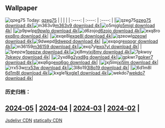 ## Wallpaper
![qzeg75](https://w.wallhaven.cc/full/qz/wallhaven-qzeg75.jpg) Today: [qzeg75](https://th.wallhaven.cc/small/qz/qzeg75.jpg)
|      |      |      |
| :----: | :----: | :----: |
|![qzeg75](https://th.wallhaven.cc/small/qz/qzeg75.jpg)[qzeg75 download 4k](https://wallhaven.cc/w/qzeg75)|![m363v9](https://th.wallhaven.cc/small/m3/m363v9.jpg)[m363v9 download 4k](https://wallhaven.cc/w/m363v9)|![o5mjgl](https://th.wallhaven.cc/small/o5/o5mjgl.jpg)[o5mjgl download 4k](https://wallhaven.cc/w/o5mjgl)|
|![p9pwlp](https://th.wallhaven.cc/small/p9/p9pwlp.jpg)[p9pwlp download 4k](https://wallhaven.cc/w/p9pwlp)|![d6zojo](https://th.wallhaven.cc/small/d6/d6zojo.jpg)[d6zojo download 4k](https://wallhaven.cc/w/d6zojo)|![exq8ro](https://th.wallhaven.cc/small/ex/exq8ro.jpg)[exq8ro download 4k](https://wallhaven.cc/w/exq8ro)|
|![exqe8l](https://th.wallhaven.cc/small/ex/exqe8l.jpg)[exqe8l download 4k](https://wallhaven.cc/w/exqe8l)|![qzeowl](https://th.wallhaven.cc/small/qz/qzeowl.jpg)[qzeowl download 4k](https://wallhaven.cc/w/qzeowl)|![9dwepd](https://th.wallhaven.cc/small/9d/9dwepd.jpg)[9dwepd download 4k](https://wallhaven.cc/w/9dwepd)|
|![exqogr](https://th.wallhaven.cc/small/ex/exqogr.jpg)[exqogr download 4k](https://wallhaven.cc/w/exqogr)|![m36159](https://th.wallhaven.cc/small/m3/m36159.jpg)[m36159 download 4k](https://wallhaven.cc/w/m36159)|![exq7yl](https://th.wallhaven.cc/small/ex/exq7yl.jpg)[exq7yl download 4k](https://wallhaven.cc/w/exq7yl)|
|![1pepzw](https://th.wallhaven.cc/small/1p/1pepzw.jpg)[1pepzw download 4k](https://wallhaven.cc/w/1pepzw)|![jxj8my](https://th.wallhaven.cc/small/jx/jxj8my.jpg)[jxj8my download 4k](https://wallhaven.cc/w/jxj8my)|![7pkwoy](https://th.wallhaven.cc/small/7p/7pkwoy.jpg)[7pkwoy download 4k](https://wallhaven.cc/w/7pkwoy)|
|![2yxd8g](https://th.wallhaven.cc/small/2y/2yxd8g.jpg)[2yxd8g download 4k](https://wallhaven.cc/w/2yxd8g)|![gpkwr7](https://th.wallhaven.cc/small/gp/gpkwr7.jpg)[gpkwr7 download 4k](https://wallhaven.cc/w/gpkwr7)|![exq6go](https://th.wallhaven.cc/small/ex/exq6go.jpg)[exq6go download 4k](https://wallhaven.cc/w/exq6go)|
|![jxj5lm](https://th.wallhaven.cc/small/jx/jxj5lm.jpg)[jxj5lm download 4k](https://wallhaven.cc/w/jxj5lm)|![rrx53w](https://th.wallhaven.cc/small/rr/rrx53w.jpg)[rrx53w download 4k](https://wallhaven.cc/w/rrx53w)|![3l8o19](https://th.wallhaven.cc/small/3l/3l8o19.jpg)[3l8o19 download 4k](https://wallhaven.cc/w/3l8o19)|
|![6d1m8l](https://th.wallhaven.cc/small/6d/6d1m8l.jpg)[6d1m8l download 4k](https://wallhaven.cc/w/6d1m8l)|![kxgle1](https://th.wallhaven.cc/small/kx/kxgle1.jpg)[kxgle1 download 4k](https://wallhaven.cc/w/kxgle1)|![wekdo7](https://th.wallhaven.cc/small/we/wekdo7.jpg)[wekdo7 download 4k](https://wallhaven.cc/w/wekdo7)|

### 历史归档：
[2024-05](https://github.com/april-projects/april-wallpaper/tree/main/picture/2024-05/) | [2024-04](https://github.com/april-projects/april-wallpaper/tree/main/picture/2024-04/) | [2024-03](https://github.com/april-projects/april-wallpaper/tree/main/picture/2024-03/) | [2024-02](https://github.com/april-projects/april-wallpaper/tree/main/picture/2024-02/) | 
---
[Jsdelivr CDN](https://cdn.jsdelivr.net/gh/april-projects/april-wallpaper/api.json)
[statically CDN](https://cdn.statically.io/gh/april-projects/april-wallpaper/main/api.json)